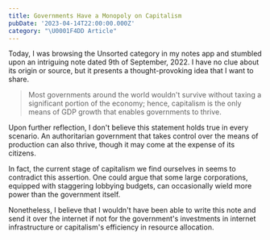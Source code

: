 ```yaml
---
title: Governments Have a Monopoly on Capitalism
pubDate: '2023-04-14T22:00:00.000Z'
category: "\U0001F4DD Article"
---
```


Today, I was browsing the Unsorted category in my notes app and stumbled upon an intriguing note dated 9th of September, 2022. I have no clue about its origin or source, but it presents a thought-provoking idea that I want to share.

> Most governments around the world wouldn't survive without taxing a significant portion of the economy; hence, capitalism is the only means of GDP growth that enables governments to thrive.

Upon further reflection, I don't believe this statement holds true in every scenario. An authoritarian government that takes control over the means of production can also thrive, though it may come at the expense of its citizens.

In fact, the current stage of capitalism we find ourselves in seems to contradict this assertion. One could argue that some large corporations, equipped with staggering lobbying budgets, can occasionally wield more power than the government itself.

Nonetheless, I believe that I wouldn't have been able to write this note and send it over the internet if not for the government's investments in internet infrastructure or capitalism's efficiency in resource allocation.
